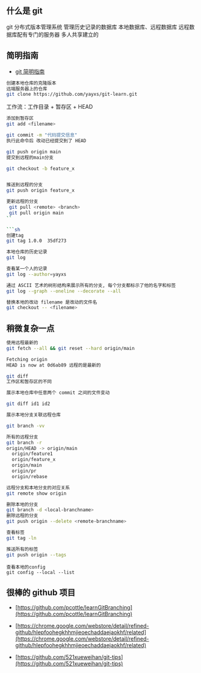 ## 什么是 git

git 分布式版本管理系统
管理历史记录的数据库
本地数据库、远程数据库
远程数据库配有专门的服务器 多人共享建立的

## 简明指南

- [git 简明指南](https://rogerdudler.github.io/git-guide/index.zh.html)

```sh
创建本地仓库的克隆版本
远端服务器上的仓库
git clone https://github.com/yayxs/git-learn.git
```

工作流：工作目录 + 暂存区 + HEAD

```sh
添加到暂存区
git add <filename>
```

```sh
git commit -m "代码提交信息"
执行此命令后 改动已经提交到了 HEAD
```

```sh
git push origin main
提交到远程的main分支
```

```sh
git checkout -b feature_x


推送到远程的分支
git push origin feature_x
```

````sh
更新远程的分支
 git pull <remote> <branch>
 git pull origin main
``

```sh
创建tag
git tag 1.0.0  35df273
````

```sh
本地仓库的历史记录
git log

查看某一个人的记录
git log --author=yayxs

```

```sh
通过 ASCII 艺术的树形结构来展示所有的分支, 每个分支都标示了他的名字和标签
git log --graph --oneline --decorate --all
```

```sh
替换本地的改动 filename 是改动的文件名
git checkout -- <filename>
```

## 稍微复杂一点

```sh
使用远程最新的
git fetch --all && git reset --hard origin/main

Fetching origin
HEAD is now at 0d6ab89 远程的是最新的
```

```sh
git diff
工作区和暂存区的不同

展示本地仓库中任意两个 commit 之间的文件变动

git diff id1 id2
```

```sh
展示本地分支关联远程仓库

git branch -vv
```

```sh
所有的远程分支
git branch -r
origin/HEAD -> origin/main
  origin/feature1
  origin/feature_x
  origin/main
  origin/pr
  origin/rebase
```

```sh
远程分支和本地分支的对应关系
git remote show origin

删除本地的分支
git branch -d <local-branchname>
删除远程的分支
git push origin --delete <remote-branchname>
```

```sh
查看标签
git tag -ln
```

```sh
推送所有的标签
git push origin --tags
```

```
查看本地的config
git config --local --list
```

## 很棒的 github 项目

- [https://github.com/pcottle/learnGitBranching](https://github.com/pcottle/learnGitBranching)

- [https://chrome.google.com/webstore/detail/refined-github/hlepfoohegkhhmjieoechaddaejaokhf/related](https://chrome.google.com/webstore/detail/refined-github/hlepfoohegkhhmjieoechaddaejaokhf/related)

- [https://github.com/521xueweihan/git-tips](https://github.com/521xueweihan/git-tips)
